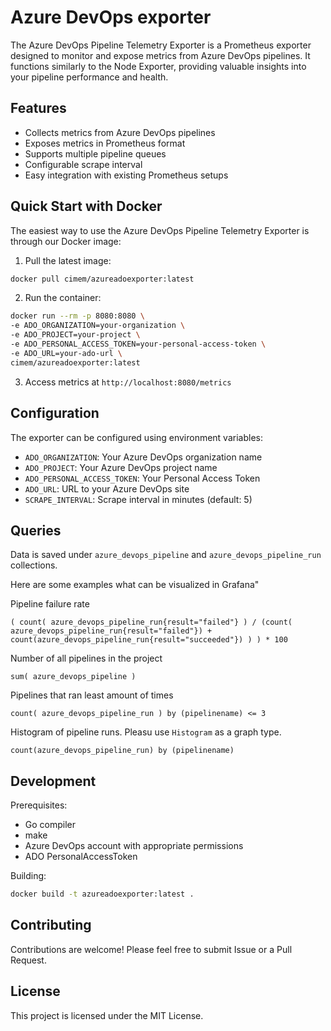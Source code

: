 # Azure DevOps exporter


The Azure DevOps Pipeline Telemetry Exporter is a Prometheus exporter designed to monitor and expose metrics from Azure DevOps pipelines. It functions similarly to the Node Exporter, providing valuable insights into your pipeline performance and health.

## Features

- Collects metrics from Azure DevOps pipelines
- Exposes metrics in Prometheus format
- Supports multiple pipeline queues
- Configurable scrape interval
- Easy integration with existing Prometheus setups

## Quick Start with Docker

The easiest way to use the Azure DevOps Pipeline Telemetry Exporter is through our Docker image:

1. Pull the latest image:

``` bash 
docker pull cimem/azureadoexporter:latest
```

2. Run the container:
``` bash 
docker run --rm -p 8080:8080 \
-e ADO_ORGANIZATION=your-organization \
-e ADO_PROJECT=your-project \
-e ADO_PERSONAL_ACCESS_TOKEN=your-personal-access-token \
-e ADO_URL=your-ado-url \
cimem/azureadoexporter:latest
```

3. Access metrics at `http://localhost:8080/metrics`

## Configuration

The exporter can be configured using environment variables:

- `ADO_ORGANIZATION`: Your Azure DevOps organization name
- `ADO_PROJECT`: Your Azure DevOps project name
- `ADO_PERSONAL_ACCESS_TOKEN`: Your Personal Access Token
- `ADO_URL`: URL to your Azure DevOps site
- `SCRAPE_INTERVAL`: Scrape interval in minutes (default: 5)

## Queries

Data is saved under `azure_devops_pipeline` and  `azure_devops_pipeline_run` collections. 

Here are some examples what can be visualized in Grafana"

Pipeline failure rate
``` promql
( count( azure_devops_pipeline_run{result="failed"} ) / (count( azure_devops_pipeline_run{result="failed"}) + count(azure_devops_pipeline_run{result="succeeded"}) ) ) * 100
```

Number of all pipelines in the project
``` promql
sum( azure_devops_pipeline )
```

Pipelines that ran least amount of times
``` promql
count( azure_devops_pipeline_run ) by (pipelinename) <= 3
```

Histogram of pipeline runs. Pleasu use `Histogram` as a graph type.
``` promql
count(azure_devops_pipeline_run) by (pipelinename)
```

## Development

Prerequisites:
- Go compiler
- make
- Azure DevOps account with appropriate permissions
- ADO PersonalAccessToken

Building:

``` bash
docker build -t azureadoexporter:latest .
```

## Contributing

Contributions are welcome! Please feel free to submit Issue or a Pull Request.

## License

This project is licensed under the MIT License.